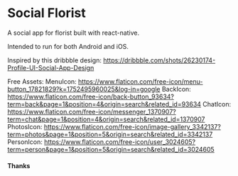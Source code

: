# Social Florist

A social app for florist built with react-native. 

Intended to run for both Android and iOS.

Inspired by this dribbble design: https://dribbble.com/shots/26230174-Profile-UI-Social-App-Design

Free Assets:
MenuIcon: https://www.flaticon.com/free-icon/menu-button_17821829?k=1752495960025&log-in=google
BackIcon: https://www.flaticon.com/free-icon/back-button_93634?term=back&page=1&position=4&origin=search&related_id=93634
ChatIcon: https://www.flaticon.com/free-icon/messenger_1370907?term=chat&page=1&position=4&origin=search&related_id=1370907
PhotosIcon: https://www.flaticon.com/free-icon/image-gallery_3342137?term=photos&page=1&position=5&origin=search&related_id=3342137
PersonIcon: https://www.flaticon.com/free-icon/user_3024605?term=person&page=1&position=5&origin=search&related_id=3024605


#### Thanks 
